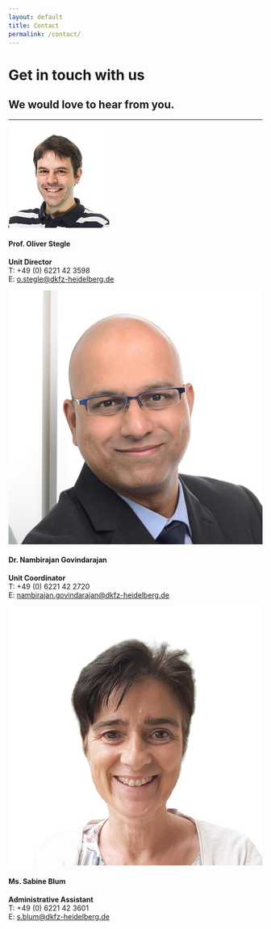 ```yaml
---
layout: default
title: Contact
permalink: /contact/
---
```


**Get in touch with us**
========================

## We would love to hear from you.

<hr>

<div class="row text-center">
    <div class="col-md-4">
        <div class="contact-photo w-100"><img src="/assets/img/os.png"></div>
        <p><h4>Prof. Oliver Stegle</h4><b>Unit Director</b><br><span class="small-contact">T: +49 (0) 6221 42 3598<br>E: <a href="mailto:o.stegle@dkfz-heidelberg.de">o.stegle@dkfz-heidelberg.de</a></span></p>
    </div>
    <div class="col-md-4">
        <div class="contact-photo w-100"><img src="/assets/img/govind.jpg"></div>
        <p><h4>Dr. Nambirajan Govindarajan</h4><b>Unit Coordinator</b><br><span class="small-contact">T: +49 (0) 6221 42 2720<br>E: <a href="mailto:nambirajan.govindarajan@dkfz-heidelberg.de">nambirajan.govindarajan@dkfz-heidelberg.de</a></span></p>
    </div>
    <div class="col-md-4">
        <div class="contact-photo w-100"><img src="/assets/img/sabine.jpg"></div>
        <p><h4>Ms. Sabine Blum</h4><b>Administrative Assistant</b><br><span class="small-contact">T: +49 (0) 6221 42 3601<br>E: <a href="mailto:s.blum@dkfz-heidelberg.de">s.blum@dkfz-heidelberg.de</a></span></p>
    </div>
</div>
